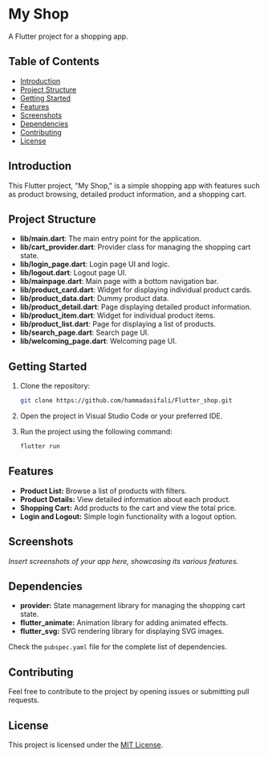# My Shop

A Flutter project for a shopping app.

## Table of Contents

- [Introduction](#introduction)
- [Project Structure](#project-structure)
- [Getting Started](#getting-started)
- [Features](#features)
- [Screenshots](#screenshots)
- [Dependencies](#dependencies)
- [Contributing](#contributing)
- [License](#license)

## Introduction

This Flutter project, "My Shop," is a simple shopping app with features such as product browsing, detailed product information, and a shopping cart.

## Project Structure

- **lib/main.dart**: The main entry point for the application.
- **lib/cart_provider.dart**: Provider class for managing the shopping cart state.
- **lib/login_page.dart**: Login page UI and logic.
- **lib/logout.dart**: Logout page UI.
- **lib/mainpage.dart**: Main page with a bottom navigation bar.
- **lib/product_card.dart**: Widget for displaying individual product cards.
- **lib/product_data.dart**: Dummy product data.
- **lib/product_detail.dart**: Page displaying detailed product information.
- **lib/product_item.dart**: Widget for individual product items.
- **lib/product_list.dart**: Page for displaying a list of products.
- **lib/search_page.dart**: Search page UI.
- **lib/welcoming_page.dart**: Welcoming page UI.

## Getting Started

1. Clone the repository:

    ```bash
    git clone https://github.com/hammadasifali/Flutter_shop.git
    ```

2. Open the project in Visual Studio Code or your preferred IDE.

3. Run the project using the following command:

    ```bash
    flutter run
    ```

## Features

- **Product List:** Browse a list of products with filters.
- **Product Details:** View detailed information about each product.
- **Shopping Cart:** Add products to the cart and view the total price.
- **Login and Logout:** Simple login functionality with a logout option.

## Screenshots

_Insert screenshots of your app here, showcasing its various features._

## Dependencies

- **provider:** State management library for managing the shopping cart state.
- **flutter_animate:** Animation library for adding animated effects.
- **flutter_svg:** SVG rendering library for displaying SVG images.

Check the `pubspec.yaml` file for the complete list of dependencies.

## Contributing

Feel free to contribute to the project by opening issues or submitting pull requests.

## License

This project is licensed under the [MIT License](LICENSE).
